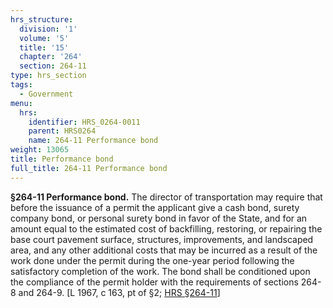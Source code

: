 ```yaml
---
hrs_structure:
  division: '1'
  volume: '5'
  title: '15'
  chapter: '264'
  section: 264-11
type: hrs_section
tags:
  - Government
menu:
  hrs:
    identifier: HRS_0264-0011
    parent: HRS0264
    name: 264-11 Performance bond
weight: 13065
title: Performance bond
full_title: 264-11 Performance bond
---
```

**§264-11 Performance bond.** The director of transportation may require that before the issuance of a permit the applicant give a cash bond, surety company bond, or personal surety bond in favor of the State, and for an amount equal to the estimated cost of backfilling, restoring, or repairing the base court pavement surface, structures, improvements, and landscaped area, and any other additional costs that may be incurred as a result of the work done under the permit during the one-year period following the satisfactory completion of the work. The bond shall be conditioned upon the compliance of the permit holder with the requirements of sections 264-8 and 264-9\. [L 1967, c 163, pt of §2; [HRS §264-11](/title-15/chapter-264/section-264-11/)]